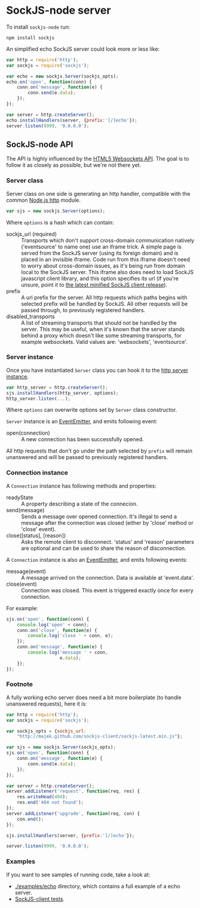 SockJS-node server
==================

To install `sockjs-node` run:

    npm install sockjs


An simplified echo SockJS server could look more or less like:

```javascript
var http = require('http');
var sockjs = require('sockjs');

var echo = new sockjs.Server(sockjs_opts);
echo.on('open', function(conn) {
    conn.on('message', function(e) {
        conn.send(e.data);
    });
});

var server = http.createServer();
echo.installHandlers(server, {prefix:'[/]echo'});
server.listen(9999, '0.0.0.0');
```

SockJS-node API
---------------

The API is highly influenced by the
[HTML5 Websockets API](http://dev.w3.org/html5/websockets/). The goal
is to follow it as closely as possible, but we're not there yet.


### Server class

Server class on one side is generating an http handler, compatible
with the common
[Node.js http](http://nodejs.org/docs/v0.4.10/api/http.html#http.createServer)
module.

```javascript
var sjs = new sockjs.Server(options);
```

Where `options` is a hash which can contain:

<dl>
<dt>sockjs_url (required)</dt>
<dd>Transports which don't support cross-domain communication natively
   ('eventsource' to name one) use an iframe trick. A simple page is
   served from the SockJS server (using its foreign domain) and is
   placed in an invisible iframe. Code run from this iframe doesn't
   need to worry about cross-domain issues, as it's being run from
   domain local to the SockJS server. This iframe also does need to
   load SockJS javascript client library, and this option specifies
   its url (if you're unsure, point it to
   <a href="http://majek.github.com/sockjs-client/sockjs-latest.min.js">
   the latest minified SockJS client release</a>).</dd>

<dt>prefix</dt>
<dd>A url prefix for the server. All http requests which paths begins
   with selected prefix will be handled by SockJS. All other requests
   will be passed through, to previously registered handlers.</dd>

<dt>disabled_transports</dt>
<dd>A list of streaming transports that should not be handled by the
   server. This may be useful, when it's known that the server stands
   behind a proxy which doesn't like some streaming transports, for
   example websockets. Valid values are: 'websockets', 'eventsource'.</dd>
</dl>


### Server instance

Once you have instantiated `Server` class you can hook it to the
[http server instance](http://nodejs.org/docs/v0.4.10/api/http.html#http.createServer).

```javascript
var http_server = http.createServer();
sjs.installHandlers(http_server, options);
http_server.listen(...);
```

Where `options` can overwrite options set by `Server` class
constructor.

`Server` instance is an
[EventEmitter](http://nodejs.org/docs/v0.4.10/api/events.html#events.EventEmitter),
and emits following event:

<dl>
<dt>open(connection)</dt>
<dd>A new connection has been successfully opened.</dd>
</dl>

All http requests that don't go under the path selected by `prefix`
will remain unanswered and will be passed to previously registered
handlers.

### Connection instance

A `Connection` instance has following methods and properties:

<dl>
<dt>readyState</dt>
<dd>A property describing a state of the connecion.</dd>

<dt>send(message)</dt>
<dd>Sends a message over opened connection. It's illegal to send a
   message after the connection was closed (either by 'close' method
   or 'close' event).</dd>

<dt>close([status], [reason])</dt>
<dd>Asks the remote client to disconnect. 'status' and 'reason'
   parameters are optional and can be used to share the reason of
   disconnection.</dd>
</dl>

A `Connection` instance is also an
[EventEmitter](http://nodejs.org/docs/v0.4.10/api/events.html#events.EventEmitter),
and emits following events:

<dl>
<dt>message(event)</dt>
<dd>A message arrived on the connection. Data is available at 'event.data'.</dd>

<dt>close(event)</dt>
<dd>Connection was closed. This event is triggered exactly once for
   every connection.</dd>
</dl>

For example:

```javascript
sjs.on('open', function(conn) {
    console.log('open' + conn);
    conn.on('close', function(e) {
        console.log('close ' + conn, e);
    });
    conn.on('message', function(e) {
        console.log('message ' + conn,
                    e.data);
    });
});
```

### Footnote

A fully working echo server does need a bit more boilerplate (to
handle unanswered requests), here it is:

```javascript
var http = require('http');
var sockjs = require('sockjs');

var sockjs_opts = {sockjs_url:
    "http://majek.github.com/sockjs-client/sockjs-latest.min.js"};

var sjs = new sockjs.Server(sockjs_opts);
sjs.on('open', function(conn) {
    conn.on('message', function(e) {
        conn.send(e.data);
    });
});

var server = http.createServer();
server.addListener('request', function(req, res) {
    res.writeHead(404);
    res.end('404 not found');
});
server.addListener('upgrade', function(req, con) {
    con.end();
});

sjs.installHandlers(server, {prefix:'[/]echo'});

server.listen(9999, '0.0.0.0');
```

### Examples

If you want to see samples of running code, take a look at:

 * [./examples/echo](https://github.com/majek/sockjs-node/tree/master/examples/echo)
   directory, which contains a full example of a echo server.
 * [SockJS-client tests](https://github.com/majek/sockjs-client/blob/master/tests/sockjs_test_server.js).
